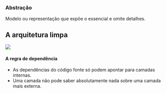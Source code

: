 ### Abstração

Modelo ou representação que expõe o essencial e omite detalhes.

## A arquitetura limpa

![](https://blog.cleancoder.com/uncle-bob/images/2012-08-13-the-clean-architecture/CleanArchitecture.jpg)

#### A regra de dependência

- As dependências do código fonte só podem apontar para camadas internas.
- Uma camada não pode saber absolutamente nada sobre uma camada mais externa.